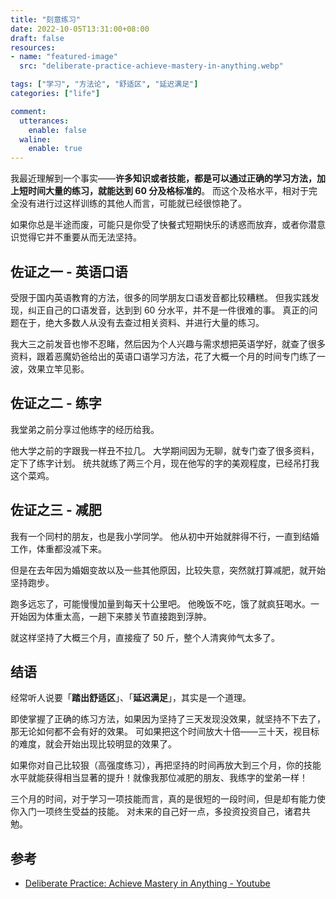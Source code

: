 ```yaml
---
title: "刻意练习"
date: 2022-10-05T13:31:00+08:00
draft: false
resources:
- name: "featured-image"
  src: "deliberate-practice-achieve-mastery-in-anything.webp"

tags: ["学习", "方法论", "舒适区", "延迟满足"]
categories: ["life"]

comment:
  utterances:
    enable: false
  waline:
    enable: true
---
```


我最近理解到一个事实——**许多知识或者技能，都是可以通过正确的学习方法，加上短时间大量的练习，就能达到 60 分及格标准的**。
而这个及格水平，相对于完全没有进行过这样训练的其他人而言，可能就已经很惊艳了。

如果你总是半途而废，可能只是你受了快餐式短期快乐的诱惑而放弃，或者你潜意识觉得它并不重要从而无法坚持。


## 佐证之一 - 英语口语

受限于国内英语教育的方法，很多的同学朋友口语发音都比较糟糕。
但我实践发现，纠正自己的口语发音，达到到 60 分水平，并不是一件很难的事。
真正的问题在于，绝大多数人从没有去查过相关资料、并进行大量的练习。

我大三之前发音也惨不忍睹，然后因为个人兴趣与需求想把英语学好，就查了很多资料，跟着恶魔奶爸给出的英语口语学习方法，花了大概一个月的时间专门练了一波，效果立竿见影。

## 佐证之二 - 练字

我堂弟之前分享过他练字的经历给我。

他大学之前的字跟我一样丑不拉几。
大学期间因为无聊，就专门查了很多资料，定下了练字计划。
统共就练了两三个月，现在他写的字的美观程度，已经吊打我这个菜鸡。

## 佐证之三 - 减肥

我有一个同村的朋友，也是我小学同学。
他从初中开始就胖得不行，一直到结婚工作，体重都没减下来。

但是在去年因为婚姻变故以及一些其他原因，比较失意，突然就打算减肥，就开始坚持跑步。

跑多远忘了，可能慢慢加量到每天十公里吧。
他晚饭不吃，饿了就疯狂喝水。一开始因为体重太高，一趟下来膝关节直接跑到浮肿。

就这样坚持了大概三个月，直接瘦了 50 斤，整个人清爽帅气太多了。

## 结语

经常听人说要「**踏出舒适区**」、「**延迟满足**」，其实是一个道理。

即使掌握了正确的练习方法，如果因为坚持了三天发现没效果，就坚持不下去了，那无论如何都不会有好的效果。
可如果把这个时间放大十倍——三十天，视目标的难度，就会开始出现比较明显的效果了。

如果你对自己比较狠（高强度练习），再把坚持的时间再放大到三个月，你的技能水平就能获得相当显著的提升！就像我那位减肥的朋友、我练字的堂弟一样！

三个月的时间，对于学习一项技能而言，真的是很短的一段时间，但是却有能力使你入门一项终生受益的技能。
对未来的自己好一点，多投资投资自己，诸君共勉。

## 参考

- [Deliberate Practice: Achieve Mastery in Anything - Youtube](https://www.youtube.com/watch?v=1-sjUoGO250)
